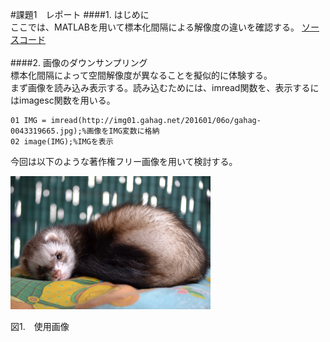 #課題1　レポート
####1. はじめに  
ここでは、MATLABを用いて標本化間隔による解像度の違いを確認する。
[ソースコード](/Program/Program1.m)
<br><br>
####2. 画像のダウンサンプリング  
標本化間隔によって空間解像度が異なることを擬似的に体験する。  
まず画像を読み込み表示する。読み込むためには、imread関数を、表示するにはimagesc関数を用いる。

    01 IMG = imread(http://img01.gahag.net/201601/06o/gahag-0043319665.jpg);%画像をIMG変数に格納
    02 image(IMG);%IMGを表示

今回は以下のような著作権フリー画像を用いて検討する。  

<img src="./Fr.jpg" alt="画像1" width = 320px >

図1.　使用画像

